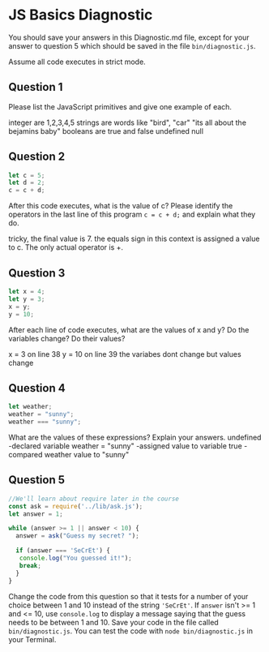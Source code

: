 # JS Basics Diagnostic

You should save your answers in this Diagnostic.md file, except for your answer to
question 5 which should be saved in the file `bin/diagnostic.js`.

Assume all code executes in strict mode.

## Question 1

Please list the JavaScript primitives and give one example of each.

integer are 1,2,3,4,5
strings are words like "bird", "car" "its all about the bejamins baby"
booleans are true and false
undefined
null


## Question 2

```js
let c = 5;
let d = 2;
c = c + d;

```

After this code executes, what is the value of c?  Please identify the operators in the last line of this program `c = c + d;` and explain what they do.

tricky, the final value is 7. the equals sign in this context is assigned a value to c. The only actual operator is +.


## Question 3

```js
let x = 4;
let y = 3;
x = y;
y = 10;
```

After each line of code executes, what are the values of x and y?  Do the variables change?  Do their values?

<!-- solution below -->
x = 3 on line 38
y = 10 on line 39
the variabes dont change but values change


## Question 4

```js
let weather;
weather = "sunny";
weather === "sunny";
```

What are the values of these expressions?  Explain your answers.
undefined             -declared variable
weather = "sunny"     -assigned value to variable
true                  - compared weather value to "sunny"

## Question 5

```js
//We'll learn about require later in the course
const ask = require('../lib/ask.js');
let answer = 1;

while (answer >= 1 || answer < 10) {
  answer = ask("Guess my secret? ");

  if (answer === 'SeCrEt') {
   console.log("You guessed it!");
   break;
  }
}
```

Change the code from this question so that it tests for a number of your choice
between 1 and 10 instead of the string `'SeCrEt'`.  If `answer` isn't >= 1 and
<= 10, use `console.log` to display a message saying that the guess needs to
be between 1 and 10.  Save your code in the file called `bin/diagnostic.js`.
You can test the code with `node bin/diagnostic.js` in your Terminal.
